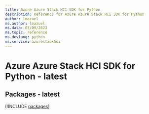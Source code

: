 ```yaml
---
title: Azure Azure Stack HCI SDK for Python
description: Reference for Azure Azure Stack HCI SDK for Python
author: lmazuel
ms.author: lmazuel
ms.data: 03/09/2023
ms.topic: reference
ms.devlang: python
ms.service: azurestackhci
---
```

# Azure Azure Stack HCI SDK for Python - latest
## Packages - latest
[!INCLUDE [packages](azure-stack-hci-index.md)]
